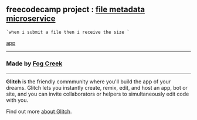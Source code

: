 


## freecodecamp project :  [file metadata microservice](https://www.freecodecamp.org/challenges/file-metadata-microservice)

    `when i submit a file then i receive the size `

  [app](https://fc-microdata.glitch.me/)

----
### Made by [Fog Creek](https://fogcreek.com/)
-------------------
**Glitch** is the friendly commmunity where you'll build the app of your dreams. Glitch lets you instantly create, remix, edit, and host an app, bot or site, and you can invite collaborators or helpers to simultaneously edit code with you.

Find out more [about Glitch](https://glitch.com/about).

